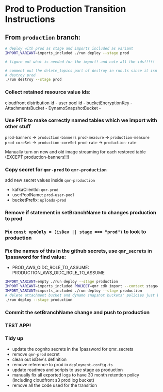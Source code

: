 # Prod to Production Transition Instructions

## From `production` branch:

```sh
# deploy with prod as stage and imports included as variant
IMPORT_VARIANT=imports_included ./run deploy --stage prod

# figure out what is needed for the import! and note all the ids!!!!!

# comment out the delete_topics part of destroy in run.ts since it isn't going to exist for prod/production
# destroy prod
./run destroy --stage prod
```

### Collect retained resource value ids:

cloudfront distribution id -
user pool id -
bucketEncryptionKey -
AttachmentsBucket -
DynamoSnapshotBucket -

### Use PITR to make correctly named tables which we import with other stuff

`prod-banners` -> `production-banners`
`prod-measure` -> `production-measure`
`prod-coreSet` -> `production-coreSet`
`prod-rate` -> `production-rate`

Manually turn on new and old image streaming for each restored table (EXCEPT production-banners!!!)

### Copy secret for `qmr-prod` to `qmr-production`

add new secret values inside `qmr-production`

- kafkaClientId: `qmr-prod`
- userPoolName: `prod-user-pool`
- bucketPrefix: `uploads-prod`

### Remove if statement in setBranchName to changes production to prod

### Fix `const vpnOnly = (isDev || stage === "prod")` to look to production

### Fix the names of this in the github secrets, use `qmr_secrets` in 1password for find value:

- PROD_AWS_OIDC_ROLE_TO_ASSUME: PRODUCTION_AWS_OIDC_ROLE_TO_ASSUME

```sh
IMPORT_VARIANT=empty ./run deploy --stage production
IMPORT_VARIANT=imports_included PROJECT=qmr cdk import --context stage=production --force
IMPORT_VARIANT=imports_included ./run deploy --stage production
# delete attachment bucket and dynamo snapshot buckets' policies just before deploying
./run deploy --stage production
```

### Commit the setBranchName change and push to production

### TEST APP!

### Tidy up

- update the cognito secrets in the 1password for qmr_secrets
- remove `qmr-prod` secret
- clean out isDev's definition
- remove reference to prod in `deployment-config.ts`
- update readmes and scripts to use stage as production
- manually fix all exported logs to have 30 month retention policy (including cloudfront s3 prod log bucket)
- remove all the code used for the transition
